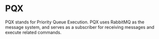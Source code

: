 # PQX

PQX stands for Priority Queue Execution. PQX uses RabbitMQ as the message system, and serves as a subscriber for receiving messages and execute related commands.
